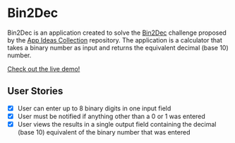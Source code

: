 # Bin2Dec

<p>Bin2Dec is an application created to solve the <a href="https://github.com/florinpop17/app-ideas/blob/master/Projects/1-Beginner/Bin2Dec-App.md" target="_blank" rel="noopener">Bin2Dec</a> challenge proposed by the <a href="https://github.com/florinpop17/app-ideas" target="_blank" rel="noopener">App Ideas Collection</a> repository. The application is a calculator that takes a binary number as input and returns the equivalent decimal (base 10) number.</p>

<a href="https://angelamcosta.github.io/Bin2Dec/" target="_blank" rel="noopener">Check out the live demo!</a>

## User Stories

-   [x] User can enter up to 8 binary digits in one input field
-   [x] User must be notified if anything other than a 0 or 1 was entered
-   [x] User views the results in a single output field containing the decimal (base 10) equivalent of the binary number that was entered
